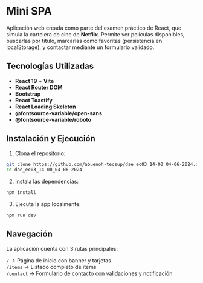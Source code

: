 # Mini SPA
Aplicación web creada como parte del examen práctico de React, que simula la cartelera de cine de **Netflix**. Permite ver películas disponibles, buscarlas por título, marcarlas como favoritas (persistencia en localStorage), y contactar mediante un formulario validado.

## Tecnologías Utilizadas
- **React 19** + **Vite**
- **React Router DOM**
- **Bootstrap**
- **React Toastify**
- **React Loading Skeleton**
- **@fontsource-variable/open-sans**
- **@fontsource-variable/roboto**

## Instalación y Ejecución

1. Clona el repositorio:

```bash
git clone https://github.com/abuenoh-tecsup/dae_ec03_14-00_04-06-2024.git
cd dae_ec03_14-00_04-06-2024
```

2. Instala las dependencias:

```bash
npm install
```

3. Ejecuta la app localmente:

```bash
npm run dev
```

## Navegación

La aplicación cuenta con 3 rutas principales:

`/`        -> Página de inicio con banner y tarjetas                         
`/items`   -> Listado completo de items                                      
`/contact` -> Formulario de contacto con validaciones y notificación         


